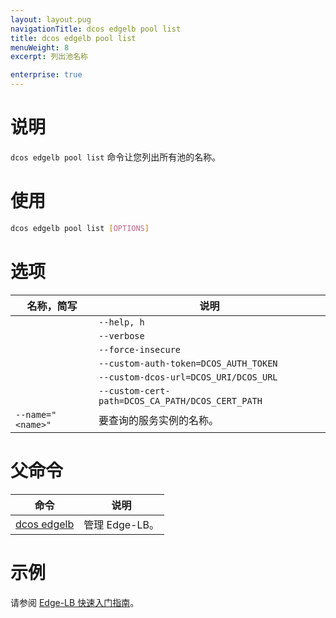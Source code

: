 ```yaml
---
layout: layout.pug
navigationTitle: dcos edgelb pool list
title: dcos edgelb pool list
menuWeight: 8
excerpt: 列出池名称

enterprise: true
---
```



# 说明
`dcos edgelb pool list` 命令让您列出所有池的名称。

# 使用

```bash
dcos edgelb pool list [OPTIONS]
```

# 选项

| 名称，简写 | 说明 |
|---------|-------------|
| | `--help, h` | 打印使用。|
| | `--verbose` | 启用额外的请求和响应记录。|
| | `--force-insecure` | 在查询服务时允许未经验证的 TLS 证书。|
| | `--custom-auth-token=DCOS_AUTH_TOKEN` | 指定在查询服务时使用的自定义授权令牌。|
| | `--custom-dcos-url=DCOS_URI/DCOS_URL` | 指定在查询服务时使用的自定义集群 URL。|
| | `--custom-cert-path=DCOS_CA_PATH/DCOS_CERT_PATH` | 指定在查询服务时使用的自定义 TLS CA 证书文件。|
| `--name=" <name>"` | 要查询的服务实例的名称。|

# 父命令

| 命令 | 说明 |
|---------|-------------|
| [dcos edgelb](/dcos/cn/1.11/cli/command-reference/dcos-edgelb/) | 管理 Edge-LB。|

# 示例

请参阅 [Edge-LB 快速入门指南](/dcos/cn/1.11/networking/edge-lb/quickstart/)。
